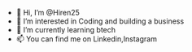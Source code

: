 - 👋 Hi, I’m @Hiren25
- 👀 I’m interested in Coding and building a business 
- 🌱 I’m currently learning btech
- 📫 You can find me on Linkedin,Instagram


<!---
Hiren25/Hiren25 is a ✨ special ✨ repository because its `README.md` (this file) appears on your GitHub profile.
You can click the Preview link to take a look at your changes.
--->
